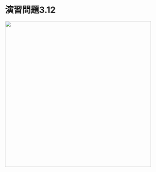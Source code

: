 # 演習問題3.12

<img src="https://horie-t.github.io/DigitalDesignAndComputerArchitecture-Ans/images/ex3-12/ex3-12-circuit.svg" width="480px" />
